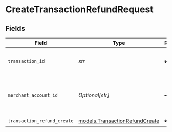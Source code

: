 # CreateTransactionRefundRequest


## Fields

| Field                                                                  | Type                                                                   | Required                                                               | Description                                                            | Example                                                                |
| ---------------------------------------------------------------------- | ---------------------------------------------------------------------- | ---------------------------------------------------------------------- | ---------------------------------------------------------------------- | ---------------------------------------------------------------------- |
| `transaction_id`                                                       | *str*                                                                  | :heavy_check_mark:                                                     | The ID of the transaction                                              | 7099948d-7286-47e4-aad8-b68f7eb44591                                   |
| `merchant_account_id`                                                  | *Optional[str]*                                                        | :heavy_minus_sign:                                                     | The ID of the merchant account to use for this request.                | default                                                                |
| `transaction_refund_create`                                            | [models.TransactionRefundCreate](../models/transactionrefundcreate.md) | :heavy_check_mark:                                                     | N/A                                                                    |                                                                        |